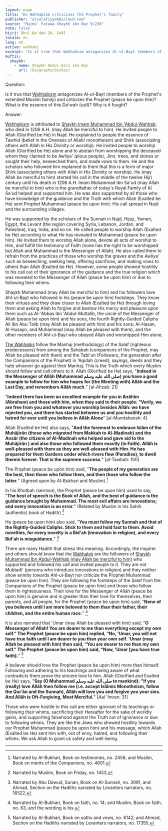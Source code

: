 ```yaml
---
layout: page
title: "Do Wahhabism criticizes the Prophet's family"
publisher: "alsalafiyyah@icloud.com"
source: "Majmu' Fatawa Shaykh ibn Baz 9/230"
note: false
hijri: Dhul-Qa'dah 26, 1441
locale: en
lang: en
active: wahhabi
excerpt: "Is it true that Wahhabism antagonizes Al-ul-Bayt (members of the Prophet's extended Muslim family) and criticizes the Prophet (peace be upon him)?"
muftis:
  shaykh: 
    - name: Shaykh Abdul-Aziz ibn Baz
      url: /biography/binbaz/
---
```


Question: 

Is it true that [Wahhabism](/wahhabism/ "Wahhabism") antagonizes Al-ul-Bayt (members of the Prophet's extended Muslim family) and criticizes the Prophet (peace be upon him)? What is the essence of this Da'wah (call)? Why is it fought?

Answer: 

[Wahhabism](/wahhabism/ "Wahhabism") is attributed to [Shaykh Imam Muhammad Ibn 'Abdul-Wahhab](/wahhabism/), who died in 1206 A.H. (may Allah be merciful to him). He invited people to Allah (Glorified be He) in Najd. He explained to people the essence of Tawhid (belief in the Oneness of Allah/ monotheism) and Shirk (associating others with Allah in His Divinity or worship). He invited people to worship Allah (Glorified be He) alone and to abstain from worshipping the deceased whom they claimed to be Awliya' (pious people), Jinn, trees, and stones or sought their help, beseeched them, and made vows to them. He and the scholars who followed him explained to them that this is a form of major Shirk (associating others with Allah in His Divinity or worship). He (may Allah be merciful to him) started his call in the middle of the twelve Hijri century until his death in 1206 A.H. Imam Muhammad ibn Sa'ud (may Allah be merciful to him) who is the grandfather of today's Royal Family of Al Sa'ud helped and supported him. He was also supported by all those who have knowledge of the guidance and the Truth with which Allah (Exalted be He) sent Prophet Muhammad (peace be upon him). His call spread in Najd and the surrounding villages. 


He was supported by the scholars of the Sunnah in Najd, Hijaz, Yemen, Egypt, the Levant (the region covering Syria, Lebanon, Jordan, and Palestine), Iraq, India, and so on. He called people to worship Allah (Exalted be He) according to what He has revealed to Muhammad (peace be upon him). He invited them to worship Allah alone, devote all acts of worship to Him, and fulfill the testimony of Faith (none has the right to be worshipped but Allah and Muhammad is the Messenger of Allah). He also called them to refrain from the practices of those who worship the graves and the Awliya' such as beseeching, seeking help, offering sacrifices, and making vows to others than Allah (Exalted be He). However, some people showed hostility to his call out of their ignorance of the guidance and the true religion which was revealed to the Messenger of Allah (peace be upon him) or due to following their whims. 

Shaykh Muhammad (may Allah be merciful to him) and his followers love Ahl-ul-Bayt who followed in his (peace be upon him) footsteps. They know their virtues and they draw closer to Allah (Exalted be He) through loving them and asking Allah to forgive and bestow His mercy and pleasure upon them such as Al-'Abbas ibn 'Abdul-Muttalib, the uncle of the Messenger of Allah (peace be upon him) and his sons, the fourth Rightly-Guided Caliphs Ali Ibn Abu Talib (may Allah be pleased with him) and his sons; Al-Hasan, Al-Husayn, and Muhammad (may Allah be pleased with them), and the other members of Ahl-ul-Bayt who obeyed Allah and worshipped Him alone. 

[The Wahhabis](/wahhabism/) follow the Manhaj (methodology) of the Salaf (righteous predecessors) from among the Sahabah (companions of the Prophet, may Allah be pleased with them) and the Tabi'un (Followers, the generation after the Companions of the Prophet) in 'Aqidah (creed), sayings, deeds and they hate whoever go against their Manhaj. This is the Truth which every Muslim should follow and call others to it. Allah (Glorified be He) says, "**Indeed in the Messenger of Allâh (Muhammad صلى الله عليه وسلم) you have a good example to follow for him who hopes for (the Meeting with) Allâh and the Last Day, and remembers Allâh much.**" [al-Ahzab: 21] 

"**Indeed there has been an excellent example for you in Ibrâhîm (Abraham) and those with him, when they said to their people: "Verily, we are free from you and whatever you worship besides Allâh: we have rejected you, and there has started between us and you hostility and hatred for ever until you believe in Allâh Alone**" [al-Mumtahanah: 4] 

Allah (Exalted be He) also says, "**And the foremost to embrace Islâm of the Muhâjirûn (those who migrated from Makkah to Al-Madinah) and the Ansâr (the citizens of Al-Madinah who helped and gave aid to the Muhâjirûn ) and also those who followed them exactly (in Faith). Allâh is well-pleased with them as they are well-pleased with Him. He has prepared for them Gardens under which rivers flow (Paradise), to dwell therein forever. That is the supreme success.**" [al-Tawbah: 100]

The Prophet (peace be upon him) said, "**The people of my generation are the best, then those who follow them, and then those who follow the latter.**" (Agreed upon by Al-Bukhari and Muslim) [^1]

In his Khutbah (sermon), the Prophet (peace be upon him) used to say, "**The best of speech is the Book of Allah, and the best of guidance is the guidance brought by Muhammad. The most evil affairs are innovations; and every innovation is an error.**" (Related by Muslim in his Sahih (authentic) book of Hadith) [^2]

He (peace be upon him) also said, "**You must follow my Sunnah and that of the Rightly-Guided Caliphs. Stick to them and hold fast to them. Avoid novelties, for every novelty is a Bid'ah (innovation in religion), and every Bid'ah is misguidance.**" [^3]

There are many Hadith that stress this meaning. Accordingly, the inquirer and others should know that the [Wahhabis](/wahhabism/ "Wahhabism") are the followers of [Shaykh Muhammad Ibn Abdul-Wahhab (may Allah be merciful to him)](/wahhabism/) who supported and followed his call and invited people to it. They are not Mubtadi' (persons who introduce innovations in religion) and they neither show enmity towards Ahl-ul-Bayt nor criticize the Prophet Muhammad (peace be upon him). They are following the footsteps of the Salaf from the Companions of the Prophet (peace be upon him) and those who follow them in righteousness. Their love for the Messenger of Allah (peace be upon him) is genuine and is greater than their love for themselves, their parents, and all people, for the Prophet (peace be upon him) said, "**None of you believes until I am more beloved to them than their father, their children, and the entire human race.**" [^4]

It is also narrated that 'Umar (may Allah be pleased with him) said, "**O Messenger of Allah! You are dearer to me than everything except my own self.” The Prophet (peace be upon him) replied, “No, 'Umar, you will not have true faith until I am dearer to you than your own self. 'Umar (may Allah be pleased with him) then said, “You are dearer to me than my own self.” The Prophet (peace be upon him) said, “Now, 'Umar [you have true faith].**" [^5]

A believer should love the Prophet (peace be upon him) more than himself. Following and adhering to his teachings and being aware of what contradicts them prove the sincere love to him. Allah (Glorified and Exalted be He) says, "**Say (O Muhammad صلى الله عليه وسلم to mankind): "If you (really) love Allâh then follow me (i.e. accept Islâmic Monotheism, follow the Qur’ân and the Sunnah), Allâh will love you and forgive you your sins. And Allâh is Oft-Forgiving, Most Merciful.**" [Aal 'Imran: 31] 

Those who were hostile to this call are either ignorant of its teachings or following their whims, sacrificing their Hereafter for the sake of worldly gains, and supporting falsehood against the Truth out of ignorance or due to following whims. They are like the Jews who showed hostility towards our Prophet Muhammad (peace be upon him) and his message, which Allah (Exalted be He) sent him with, out of envy, hatred, and following their whims. We ask Allah to grant us safety and well-being.

---

[^1]: Narrated by Al-Bukhari, Book on testimonies, no. 2458; and Muslim, Book on merits of the Companions, no. 4601.
[^2]: Narrated by Muslim, Book on Friday, no. 1453.
[^3]: Narrated by Abu Dawud, Sunan, Book on Al-Sunnah, no. 3991, and Ahmad, Section on the Hadiths narrated by Levanters narrators, no. 16522.
[^4]: Narrated by Al-Bukhari, Book on faith, no. 14; and Muslim, Book on faith, no. 63, and the wording is his.
[^5]: Narrated by Al-Bukhari, Book on oaths and vows, no. 6142; and Ahmad, Section on the Hadiths narrated by Levanters narrators, no. 17355.
